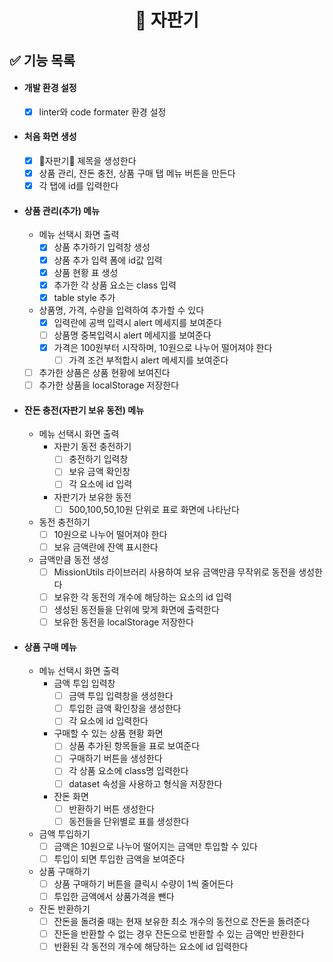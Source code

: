 <h1 align="middle">🥤 자판기</h1>

## ✅ 기능 목록

- #### 개발 환경 설정

  - [x] linter와 code formater 환경 설정

- #### 처음 화면 생성

  - [x] 🥤자판기🥤 제목을 생성한다
  - [x] 상품 관리, 잔돈 충전, 상품 구매 탭 메뉴 버튼을 만든다
  - [x] 각 탭에 id를 입력한다

- #### 상품 관리(추가) 메뉴

  - 메뉴 선택시 화면 출력
    - [x] 상품 추가하기 입력창 생성
    - [x] 상품 추가 입력 폼에 id값 입력
    - [x] 상품 현황 표 생성
    - [x] 추가한 각 상품 요소는 class 입력
    - [x] table style 추가
  - 상품명, 가격, 수량을 입력하여 추가할 수 있다
    - [x] 입력란에 공백 입력시 alert 메세지를 보여준다
    - [ ] 상품명 중복입력시 alert 메세지를 보여준다
    - [x] 가격은 100원부터 시작하며, 10원으로 나누어 떨어져야 한다
      - [ ] 가격 조건 부적합시 alert 메세지를 보여준다
  - [ ] 추가한 상품은 상품 현황에 보여진다
  - [ ] 추가한 상품을 localStorage 저장한다

- #### 잔돈 충전(자판기 보유 동전) 메뉴

  - 메뉴 선택시 화면 출력
    - 자판기 동전 충전하기
      - [ ] 충전하기 입력창
      - [ ] 보유 금액 확인창
      - [ ] 각 요소에 id 입력
    - 자판기가 보유한 동전
      - [ ] 500,100,50,10원 단위로 표로 화면에 나타난다
  - 동전 충전하기
    - [ ] 10원으로 나누어 떨어져야 한다
    - [ ] 보유 금액란에 잔액 표시한다
  - 금액만큼 동전 생성
    - [ ] MissionUtils 라이브러리 사용하여 보유 금액만큼 무작위로 동전을 생성한다
    - [ ] 보유한 각 동전의 개수에 해당하는 요소의 id 입력
    - [ ] 생성된 동전들을 단위에 맞게 화면에 출력한다
    - [ ] 보유한 동전을 localStorage 저장한다

- #### 상품 구매 메뉴

  - 메뉴 선택시 화면 출력
    - 금액 투입 입력창
      - [ ] 금액 투입 입력창을 생성한다
      - [ ] 투입한 금액 확인창을 생성한다
      - [ ] 각 요소에 id 입력한다
    - 구매할 수 있는 상품 현황 화면
      - [ ] 상품 추가된 항목들을 표로 보여준다
      - [ ] 구매하기 버튼을 생성한다
      - [ ] 각 상품 요소에 class명 입력한다
      - [ ] dataset 속성을 사용하고 형식을 저장한다
    - 잔돈 화면
      - [ ] 반환하기 버튼 생성한다
      - [ ] 동전들을 단위별로 표를 생성한다
  - 금액 투입하기
    - [ ] 금액은 10원으로 나누어 떨어지는 금액만 투입할 수 있다
    - [ ] 투입이 되면 투입한 금액을 보여준다
  - 상품 구매하기
    - [ ] 상품 구매하기 버튼을 클릭시 수량이 1씩 줄어든다
    - [ ] 투입한 금액에서 상품가격을 뺀다
  - 잔돈 반환하기
    - [ ] 잔돈을 돌려줄 때는 현재 보유한 최소 개수의 동전으로 잔돈을 돌려준다
    - [ ] 잔돈을 반환할 수 없는 경우 잔돈으로 반환할 수 있는 금액만 반환한다
    - [ ] 반환된 각 동전의 개수에 해당하는 요소에 id 입력한다
